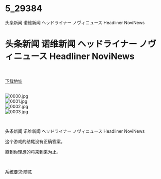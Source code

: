 # 5_29384
头条新闻 诺维新闻 ヘッドライナー ノヴィニュース Headliner NoviNews
# 头条新闻 诺维新闻 ヘッドライナー ノヴィニュース Headliner NoviNews
 <br/></br>
[下载地址](https://www.switch520.cc/article/29384 "下载地址")
<br/></br>

<p><img title="0000.jpg" src="https://www.switch520.cc/muke_img/2022_04_09_0758084c69617.jpg" alt="0000.jpg"><br>
<img title="0001.jpg" src="https://www.switch520.cc/muke_img/2022_04_09_a1ff6ffbc6ad8.jpg" alt="0001.jpg"><br>
<img title="0002.jpg" src="https://www.switch520.cc/muke_img/2022_04_09_e8fc3ef7a8b11.jpg" alt="0002.jpg"><br>
<img title="0003.jpg" src="https://www.switch520.cc/muke_img/2022_04_09_cda6978c4ca8b.jpg" alt="0003.jpg"></p>
<p>&nbsp;</p>
<p>头条新闻 诺维新闻 ヘッドライナー ノヴィニュース Headliner NoviNews</p>
<p>这个游戏的结尾没有正确答案。</p>
<p>直到你理想的将来到来为止。</p>
<p>&nbsp;</p>
<p>系统要求:随意</p>



